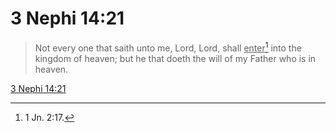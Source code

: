 # 3 Nephi 14:21

> Not every one that saith unto me, Lord, Lord, shall <u>enter</u>[^a] into the kingdom of heaven; but he that doeth the will of my Father who is in heaven.

[3 Nephi 14:21](https://www.churchofjesuschrist.org/study/scriptures/bofm/3-ne/14?lang=eng&id=p21#p21)


[^a]: 1 Jn. 2:17.
